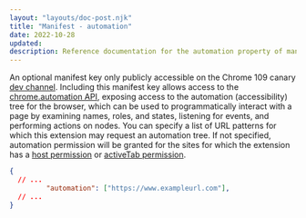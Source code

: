 ```yaml
---
layout: "layouts/doc-post.njk"
title: "Manifest - automation"
date: 2022-10-28
updated: 
description: Reference documentation for the automation property of manifest.json.
---
```


An optional manifest key only publicly accessible on the Chrome 109 canary [dev channel](www.chromium.org/getting-involved/dev-channel/#how-do-i-choose-which-channel-to-use). Including this manifest key allows access to the [chrome.automation API](/docs/extensions/reference/automation/), exposing access to the automation (accessibility) tree for the browser, which can be used to programmatically interact with a page by examining names, roles, and states, listening for events, and performing actions on nodes. You can specify a list of URL patterns for which this extension may request an automation tree. If not specified, automation permission will be granted for the sites for which the extension has a [host permission](/extensions/declare_permissions#host-permissions) or [activeTab permission](/extensions/declare_permissions#activeTab).

```json
{
  // ...
         "automation": ["https://www.exampleurl.com"],
  // ...
}
```